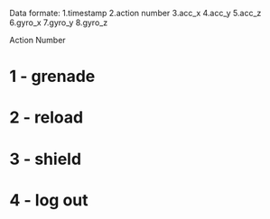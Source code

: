 Data formate:
1.timestamp  2.action number  3.acc_x  4.acc_y  5.acc_z  6.gyro_x  7.gyro_y  8.gyro_z

Action Number 
# 1 - grenade
# 2 - reload
# 3 - shield
# 4 - log out
